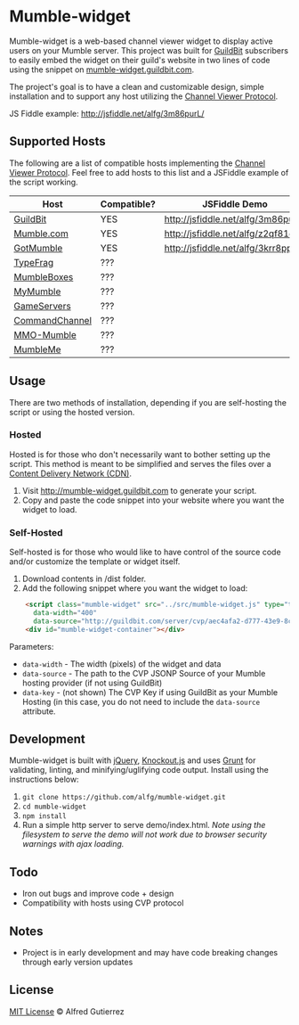 # Mumble-widget

Mumble-widget is a web-based channel viewer widget to display active users on your Mumble server. This project was built for [GuildBit](http://guildbit.com) subscribers to easily embed the widget on their guild's website in two lines of code using the snippet on [mumble-widget.guildbit.com](http://mumble-widget.guildbit.com).

The project's goal is to have a clean and customizable design, simple installation and to support any host utilizing the [Channel Viewer Protocol](http://mumble.sourceforge.net/Channel_Viewer_Protocol).

JS Fiddle example: http://jsfiddle.net/alfg/3m86purL/

## Supported Hosts

The following are a list of compatible hosts implementing the [Channel Viewer Protocol](http://mumble.sourceforge.net/Channel_Viewer_Protocol). Feel free to add hosts to this list and a JSFiddle example of the script working.

| Host  | Compatible?  | JSFiddle Demo  |
|---|---|---|
| [GuildBit](http://guildbit.com) | YES | http://jsfiddle.net/alfg/3m86purL/  |
| [Mumble.com](http://www.mumble.com/)  |  YES  |  http://jsfiddle.net/alfg/z2qf81d6/ |
| [GotMumble](http://www.gotmumble.com/)  |  YES  | http://jsfiddle.net/alfg/3krr8pp1/  |
| [TypeFrag](http://www.typefrag.com/services/mumble-hosting/)  |  ???  |   |
| [MumbleBoxes](https://www.mumbleboxes.com/)  |  ???  |   |
| [MyMumble](https://www.mymumble.com/)  |  ???  |   |
| [GameServers](https://www.gameservers.com/mumble_murmur/)  |  ???  |   |
| [CommandChannel](https://commandchannel.com/)  |  ???  |   |
| [MMO-Mumble](https://mmo-mumble.com/)  |  ???  |   |
| [MumbleMe](https://www.mumbleme.com/)  | ??? |   |



## Usage

There are two methods of installation, depending if you are self-hosting the script or using the hosted version.

### Hosted

Hosted is for those who don't necessarily want to bother setting up the script. This method is meant to be simplified and serves the files over a [Content Delivery Network (CDN)](http://en.wikipedia.org/wiki/Content_delivery_network).

1. Visit http://mumble-widget.guildbit.com to generate your script.
2. Copy and paste the code snippet into your website where you want the widget to load.

### Self-Hosted

Self-hosted is for those who would like to have control of the source code and/or customize the template or widget itself.

1. Download contents in /dist folder.
2. Add the following snippet where you want the widget to load: 

```html
    <script class="mumble-widget" src="../src/mumble-widget.js" type="text/javascript"
      data-width="400"
      data-source="http://guildbit.com/server/cvp/aec4afa2-d777-43e9-8ca5-41bc70d00877/json/?callback=callback"></script>
    <div id="mumble-widget-container"></div>
```

Parameters:
- `data-width` - The width (pixels) of the widget and data
- `data-source` - The path to the CVP JSONP Source of your Mumble hosting provider (if not using GuildBit)
- `data-key` - (not shown) The CVP Key if using GuildBit as your Mumble Hosting (in this case, you do not need to include    the `data-source` attribute.

## Development

Mumble-widget is built with [jQuery](http://jquery.com), [Knockout.js](http://knockoutjs.com) and uses [Grunt](http://gruntjs.com) for validating, linting, and minifying/uglifying code output. Install using the instructions below:

1. `git clone https://github.com/alfg/mumble-widget.git`
2. `cd mumble-widget`
3. `npm install`
4. Run a simple http server to serve demo/index.html. *Note using the filesystem to serve the demo will not work due to browser security warnings with ajax loading.*

## Todo

- Iron out bugs and improve code + design
- Compatibility with hosts using CVP protocol

## Notes

- Project is in early development and may have code breaking changes through early version updates

## License

[MIT License](http://alfg.mit-license.org/) © Alfred Gutierrez
